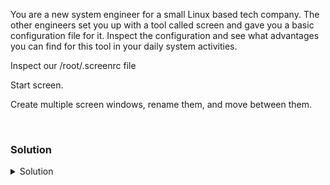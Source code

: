You are a new system engineer for a small Linux based tech company. The other engineers set you up with a tool called screen and gave you a basic configuration file for it. Inspect the configuration and see what advantages you can find for this tool in your daily system activities.

Inspect our /root/.screenrc file

Start screen.

Create multiple screen windows, rename them, and move between them.

<br>

### Solution
<details>
<summary>Solution</summary>
Verify your /root/.screenrc file

```plain
cat /root/.screenrc
```

Create a screen session

```plain
screen
```

Verify that you are attached in screen

```plain
screen -ls
```

Split the screen horizontally 

```plain
Ctrl A + S
```

Jump between the horizontal screen sessions
```
Ctrl A + 'Tab Key'
```

Rename the window you're in "Window1"

```plain
Ctrl A + A
```

Create a new window and name it "Window2"

```plain
Ctrl A + c
Ctrl A + A
```

 
</details>